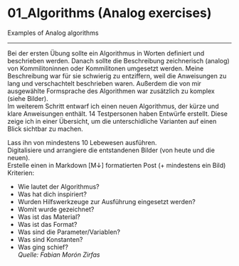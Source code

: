 # 01_Algorithms (Analog exercises)
Examples of Analog algorithms 
***
Bei der ersten Übung sollte ein Algorithmus in Worten definiert und beschrieben werden. Danach sollte die Beschreibung zeichnerisch (analog) von Kommilitoninnen oder Kommilitonen umgesetzt werden. Meine Beschreibung war für sie schwierig zu entziffern, weil die Anweisungen zu lang und verschachtelt beschrieben waren. Außerdem die von mir ausgewählte Formsprache des Algorithmen war zusätzlich zu komplex (siehe Bilder).  
Im weiterem Schritt entwarf ich einen neuen Algorithmus, der kürze und klare Anweisungen enthält. 14 Testpersonen haben Entwürfe erstellt. Diese zeige ich in einer Übersicht, um die unterschidliche Varianten auf einen Blick sichtbar zu machen.  

Lass ihn von mindestens 10 Lebewesen ausführen.  
Digitalisiere und arrangiere die entstandenen Bilder (von heute und die neuen).  
Erstelle einen in Markdown [M↓] formatierten Post (+ mindestens ein Bild)  
Kriterien:
* Wie lautet der Algorithmus?
* Was hat dich inspiriert?
* Wurden Hilfswerkzeuge zur Ausführung eingesetzt werden?
* Womit wurde gezeichnet?
* Was ist das Material?
* Was ist das Format?
* Was sind die Parameter/Variablen?
* Was sind Konstanten?
* Was ging schief?  
_Quelle: Fabian Morón Zirfas_
